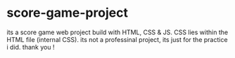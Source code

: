# score-game-project
its a score game web project build with HTML, CSS & JS.
CSS lies within the HTML file (internal CSS).
its not a professinal project, its just for the practice i did.
thank you !
